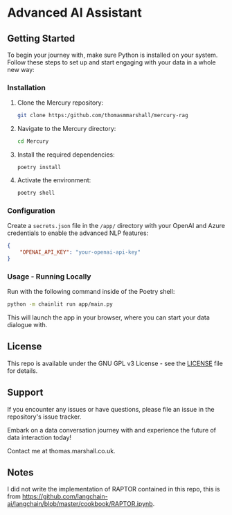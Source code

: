 # Advanced AI Assistant  

## Getting Started
To begin your journey with, make sure Python is installed on your system. Follow these steps to set up and start engaging with your data in a whole new way:

### Installation

1. Clone the Mercury repository:
   ```bash
   git clone https:/github.com/thomasmmarshall/mercury-rag
   ```
2. Navigate to the Mercury directory:
   ```bash
   cd Mercury
   ```
3. Install the required dependencies:
   ```
   poetry install
   ```
4. Activate the environment:
   ```bash
   poetry shell
   ```

### Configuration

Create a `secrets.json` file in the `/app/` directory with your OpenAI and Azure credentials to enable the advanced NLP features:

```json
{
    "OPENAI_API_KEY": "your-openai-api-key"
}
```

### Usage - Running Locally

Run with the following command inside of the Poetry shell:

```bash
python -m chainlit run app/main.py
```

This will launch the app in your browser, where you can start your data dialogue with.

## License
This repo is available under the GNU GPL v3 License - see the [LICENSE](LICENSE) file for details.

## Support

If you encounter any issues or have questions, please file an issue in the repository's issue tracker.

Embark on a data conversation journey with and experience the future of data interaction today!

Contact me at thomas.marshall.co.uk.

## Notes
I did not write the implementation of RAPTOR contained in this repo, this is from https://github.com/langchain-ai/langchain/blob/master/cookbook/RAPTOR.ipynb.